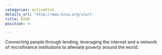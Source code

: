 ```yaml
---
categories: activation
details_url: 'http://www.kiva.org/start'
title: KIVA
position: 4

---
```


Connecting people through lending; leveraging the internet and a network of microfinance institutions to alleviate poverty around the world.
